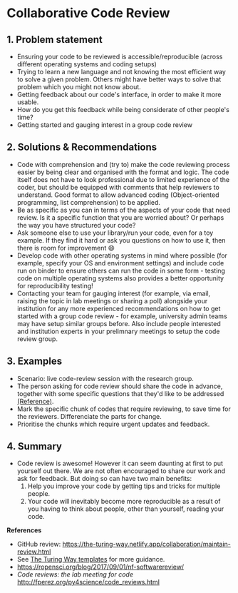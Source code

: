 # Collaborative Code Review

## 1. Problem statement
* Ensuring your code to be reviewed is accessible/reproducible (across different operating systems and coding setups)
* Trying to learn a new language and not knowing the most efficient way to solve a given problem. 
Others might have better ways to solve that problem which you might not know about. 
* Getting feedback about our code's interface, in order to make it more usable.
* How do you get this feedback while being considerate of other people's time?
* Getting started and gauging interest in a group code review

## 2. Solutions & Recommendations
* Code with comprehension and (try to) make the code reviewing process easier by being clear and organised with the format and logic. 
The code itself does not have to look professional due to limited experience of the coder, but should be equipped with comments that help reviewers to understand. 
Good format to allow advanced coding (Object-oriented programming, list comprehension) to be applied.  
* Be as specific as you can in terms of the aspects of your code that need review. 
Is it a specific function that you are worried about? Or perhaps the way you have structured your code?
* Ask someone else to use your library/run your code, even for a toy example. 
If they find it hard or ask you questions on how to use it, then there is room for improvement :smile: 
* Develop code with other operating systems in mind where possible (for example, specify your OS and environment settings) and include code run on binder to ensure others can run the code in some form - testing code on multiple operating systems also provides a better opportunity for reproducibility testing!
* Contacting your team for gauging interest (for example, via email, raising the topic in lab meetings or sharing a poll) alongside your institution for any more experienced recommendations on how to get started with a group code review - for example, university admin teams may have setup similar groups before. 
Also include people interested and institution experts in your prelimnary meetings to setup the code review group.


## 3. Examples
* Scenario: live code-review session with the research group.
* The person asking for code review should share the code in advance, together with some specific questions that they'd like to be addressed [(Reference)](https://the-turing-way.netlify.app/reproducible-research/reviewing/reviewing-recommend.html).
* Mark the specific chunk of codes that require reviewing, to save time for the reviewers. 
Differenciate the parts for change. 
* Prioritise the chunks which require urgent updates and feedback. 

## 4. Summary
* Code review is awesome!
However it can seem daunting at first to put yourself out there. 
We are not often encouraged to share our work and ask for feedback. 
But doing so can have two main benefits:
    1. Help you improve your code by getting tips and tricks for multiple people.
    2. Your code will inevitably become more reproducible as a result of you having to think about people, other than yourself, reading your code.

**References**

- GitHub review: https://the-turing-way.netlify.app/collaboration/maintain-review.html
- See [The Turing Way templates](https://github.com/alan-turing-institute/the-turing-way/tree/master/book/templates/chapter-template) for more guidance.
- https://ropensci.org/blog/2017/09/01/nf-softwarereview/
- *Code reviews: the lab meeting for code* http://fperez.org/py4science/code_reviews.html
